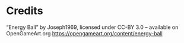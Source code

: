 # Credits

“Energy Ball” by Joseph1969, licensed under CC-BY 3.0 – available on OpenGameArt.org
https://opengameart.org/content/energy-ball